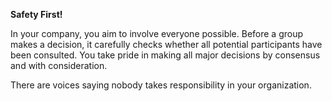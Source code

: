 **Safety First!**

In your company, you aim to involve everyone possible. Before a group makes a decision, it carefully checks whether all potential participants have been consulted. You take pride in making all major decisions by consensus and with consideration.

There are voices saying nobody takes responsibility in your organization.
